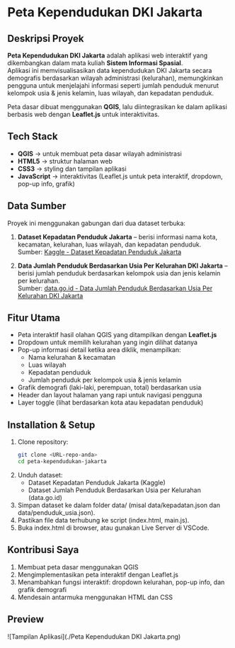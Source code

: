 # Peta Kependudukan DKI Jakarta

## Deskripsi Proyek
**Peta Kependudukan DKI Jakarta** adalah aplikasi web interaktif yang dikembangkan dalam mata kuliah **Sistem Informasi Spasial**.  
Aplikasi ini memvisualisasikan data kependudukan DKI Jakarta secara demografis berdasarkan wilayah administrasi (kelurahan), memungkinkan pengguna untuk menjelajahi informasi seperti jumlah penduduk menurut kelompok usia & jenis kelamin, luas wilayah, dan kepadatan penduduk.  

Peta dasar dibuat menggunakan **QGIS**, lalu diintegrasikan ke dalam aplikasi berbasis web dengan **Leaflet.js** untuk interaktivitas.

## Tech Stack
- **QGIS** → untuk membuat peta dasar wilayah administrasi  
- **HTML5** → struktur halaman web  
- **CSS3** → styling dan tampilan aplikasi  
- **JavaScript** → interaktivitas (Leaflet.js untuk peta interaktif, dropdown, pop-up info, grafik)  

## Data Sumber
Proyek ini menggunakan gabungan dari dua dataset terbuka:  
1. **Dataset Kepadatan Penduduk Jakarta** – berisi informasi nama kota, kecamatan, kelurahan, luas wilayah, dan kepadatan penduduk.  
   Sumber: [Kaggle - Dataset Kepadatan Penduduk Jakarta](https://www.kaggle.com/datasets/elsaesitiya/dataset-kepadatan-penduduk-jakarta)  

2. **Data Jumlah Penduduk Berdasarkan Usia Per Kelurahan DKI Jakarta** – berisi jumlah penduduk berdasarkan kelompok usia dan jenis kelamin per kelurahan.  
   Sumber: [data.go.id - Data Jumlah Penduduk Berdasarkan Usia Per Kelurahan DKI Jakarta](https://data.go.id/dataset/dataset/data-jumlah-penduduk-berdasarkan-usia-per-kelurahan-dki-jakarta)  

## Fitur Utama
- Peta interaktif hasil olahan QGIS yang ditampilkan dengan **Leaflet.js**  
- Dropdown untuk memilih kelurahan yang ingin dilihat datanya  
- Pop-up informasi detail ketika area diklik, menampilkan:  
  - Nama kelurahan & kecamatan  
  - Luas wilayah  
  - Kepadatan penduduk  
  - Jumlah penduduk per kelompok usia & jenis kelamin  
- Grafik demografi (laki-laki, perempuan, total) berdasarkan usia  
- Header dan layout halaman yang rapi untuk navigasi pengguna  
- Layer toggle (lihat berdasarkan kota atau kepadatan penduduk)  

## Installation & Setup
1. Clone repository:
   ```bash
   git clone <URL-repo-anda>
   cd peta-kependudukan-jakarta
2. Unduh dataset:
   - Dataset Kepadatan Penduduk Jakarta (Kaggle)
   - Dataset Jumlah Penduduk Berdasarkan Usia per Kelurahan (data.go.id)
3. Simpan dataset ke dalam folder data/ (misal data/kepadatan.json dan data/penduduk_usia.json).
4. Pastikan file data terhubung ke script (index.html, main.js).
5. Buka index.html di browser, atau gunakan Live Server di VSCode.

## Kontribusi Saya
1. Membuat peta dasar menggunakan QGIS
2. Mengimplementasikan peta interaktif dengan Leaflet.js
3. Menambahkan fungsi interaktif: dropdown kelurahan, pop-up info, dan grafik demografi
4. Mendesain antarmuka menggunakan HTML dan CSS

## Preview
![Tampilan Aplikasi](./Peta Kependudukan DKI Jakarta.png)
